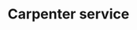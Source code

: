 ---
title: "Carpenter service"
alt: "From shelves to full renovations, including custom woodwork, furniture building, and home improvements"
description: "From shelves to full renovations, including custom woodwork, furniture building, and home improvements"
category: "tradespeople"
subcategory: "carpenter"
task: "carpenter"
image: "/tradespeople/carpenter/carpenter.webp"
ogImage: "/tradespeople/carpenter/carpenter.webp"
colour: "blue"
pathtxt: "Carpenter"
published: true
---